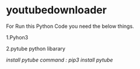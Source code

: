 # youtubedownloader

For Run this Python Code you need the below things.

1.Pyhon3

2.pytube python libarary

*install pytube command : pip3 install pytube*
